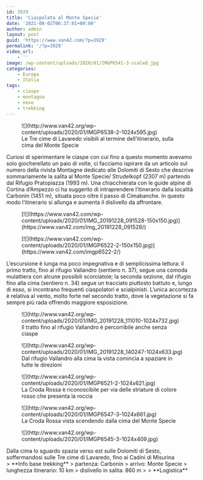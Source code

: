 ```yaml
---
id: 3929
title: 'Ciaspolata al Monte Specie'
date: '2021-08-02T06:37:01+00:00'
author: admin
layout: post
guid: 'https://www.van42.com/?p=3929'
permalink: '/?p=3929'
video_url:
    - ''
image: /wp-content/uploads/2020/01/IMGP6541-3-scaled.jpg
categories:
    - Europa
    - Italia
tags:
    - ciaspe
    - montagna
    - neve
    - trekking
---
```


<div class="wp-container-20 wp-block-columns has-2-columns"><div class="wp-container-18 wp-block-column"><figure class="wp-block-image size-large">![](http://www.van42.org/wp-content/uploads/2020/01/IMGP6538-2-1024x595.jpg)<figcaption> Le Tre cime di Lavaredo visibili al termine dell’itinerario, sulla cima del Monte Specie</figcaption></figure>Curiosi di sperimentare le ciaspe con cui fino a questo momento avevamo solo giocherellato un paio di volte, ci facciamo ispirare da un articolo sul numero della rivista Montagne dedicato alle Dolomiti di Sesto che descrive sommariamente la salita al Monte Specie/ Strudelkopf (2307 m) partendo dal Rifugio Pratopiazza (1993 m). Una chiacchierata con le guide alpine di Cortina d’Ampezzo ci ha suggerito di intraprendere l’itinerario dalla località Carbonin (1451 m), situata poco oltre il passo di Cimabanche. In questo modo l’itinerario si allunga e aumenta il dislivello da affrontare.

<div class="wp-block-dgwt-justified-gallery"><div class="gallery galleryid-3929 gallery-columns-3 gallery-size-thumbnail" id="gallery-9"><figure class="gallery-item"><div class="gallery-icon portrait"> [![](https://www.van42.com/wp-content/uploads/2020/01/IMG_20191228_091528-150x150.jpg)](https://www.van42.com/img_20191228_091528/) </div></figure><figure class="gallery-item"><div class="gallery-icon landscape"> [![](https://www.van42.com/wp-content/uploads/2020/01/IMGP6522-2-150x150.jpg)](https://www.van42.com/imgp6522-2/) </div></figure> </div></div>L’escursione è lunga ma poco impegnativa e di semplicissima lettura: il primo tratto, fino al rifugio Vallandro (sentiero n. 37), segue una comoda mulattiera con alcune possibili scorciatoie; la seconda sezione, dal rifugio fino alla cima (sentiero n. 34) segue un tracciato piuttosto battuto e, lungo di esso, si incontrano frequenti ciaspolatori e scialpinisti. L’unica accortezza è relativa al vento, molto forte nel secondo tratto, dove la vegetazione si fa sempre più rada offrendo maggiore esposizione.

<figure class="wp-block-image size-large">![](http://www.van42.org/wp-content/uploads/2020/01/IMG_20191228_111010-1024x732.jpg)<figcaption>Il tratto fino al rifugio Vallandro è percorribile anche senza ciaspe</figcaption></figure><figure class="wp-block-image size-large">![](http://www.van42.org/wp-content/uploads/2020/01/IMG_20191228_140247-1024x633.jpg)<figcaption>Dal rifugio Vallandro alla cima la vista comincia a spaziare in tutte le direzioni</figcaption></figure><figure class="wp-block-image size-large">![](http://www.van42.org/wp-content/uploads/2020/01/IMGP6521-2-1024x621.jpg)<figcaption>La Croda Rossa è riconoscibile per via delle striature di colore rosso che presenta la roccia</figcaption></figure><figure class="wp-block-image size-large">![](http://www.van42.org/wp-content/uploads/2020/01/IMGP6547-3-1024x661.jpg)<figcaption>La Croda Rossa vista scendendo dalla cima del Monte Specie</figcaption></figure><figure class="wp-block-image size-large">![](http://www.van42.org/wp-content/uploads/2020/01/IMGP6545-3-1024x409.jpg)</figure>Dalla cima lo sguardo spazia verso est sulle Dolomiti di Sesto, soffermandosi sulle Tre cime di Lavaredo, fino ai Cadini di Misurina

</div><div class="wp-container-19 wp-block-column">> **Info base trekking**  
> partenza: Carbonin  
> arrivo: Monte Specie  
> lunghezza itinerario: 10 km   
> dislivello in salita: 860 m
> 
> **Logistica**

</div></div>